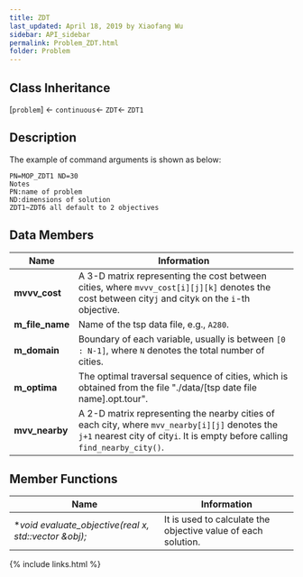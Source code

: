 ```yaml
---
title: ZDT
last_updated: April 18, 2019 by Xiaofang Wu
sidebar: API_sidebar
permalink: Problem_ZDT.html
folder: Problem
---
```


## Class Inheritance

[`problem`] &larr; `continuous`&larr; `ZDT`&larr; `ZDT1`

## Description

The example of command arguments is shown as below:
```
PN=MOP_ZDT1 ND=30
Notes
PN:name of problem
ND:dimensions of solution
ZDT1~ZDT6 all default to 2 objectives
```

## Data Members

|Name|Information|
|-|-|
|**mvvv_cost**|A 3-D matrix representing the cost between cities, where `mvvv_cost[i][j][k]` denotes the cost between city`j` and city`k` on the `i`-th objective.|
|**m_file_name**|Name of the tsp data file, e.g., `A280`.|
|**m_domain**|Boundary of each variable, usually is between `[0 : N-1]`, where `N` denotes the total number of cities.|
|**m_optima**|The optimal traversal sequence of cities, which is obtained from the file "./data/[tsp date file name].opt.tour".|
|**mvv_nearby**|A 2-D matrix representing the nearby cities of each city, where `mvv_nearby[i][j]` denotes the `j+1` nearest city of city`i`. It is empty before calling `find_nearby_city()`.|


## Member Functions
|Name|Information|
|-|-|
|**void evaluate_objective(real *x, std::vector<real> &obj);**|It is used to calculate the objective value of each solution.|

{% include links.html %}
